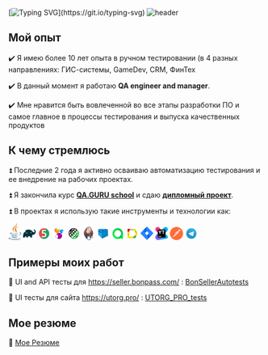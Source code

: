 [![Typing SVG](https://readme-typing-svg.herokuapp.com?font=PT+Sans+Narrow&size=18&duration=4000&color=0E0F59&background=91D4FF00&multiline=true&height=60&lines=%D0%9F%D1%80%D0%B8%D0%B2%D0%B5%D1%82%2C;%D0%B4%D0%BE%D0%B1%D1%80%D0%BE+%D0%BF%D0%BE%D0%B6%D0%B0%D0%BB%D0%BE%D0%B2%D0%B0%D1%82%D1%8C+%D0%B2+%D0%BC%D0%BE%D0%B9+%D0%BF%D1%80%D0%BE%D1%84%D0%B8%D0%BB%D1%8C!)](https://git.io/typing-svg)
![header](https://capsule-render.vercel.app/api?type=waving&&color=random&height=300&section=header&text=Azovtseva%20Elizaveta&fontSize=80&animation=fadeIn&fontAlignY=38&desc=QA-Engineer%20manual%20and%20auto)
## Мой опыт
:heavy_check_mark: Я имею более 10 лет опыта в ручном тестировании (в 4 разных направлениях: ГИС-системы, GameDev, CRM, ФинТех

:heavy_check_mark: В данный момент я работаю **QA engineer and manager**.

:heavy_check_mark: Мне нравится быть вовлеченной во все этапы разработки ПО и самое главное в процессы тестирования и выпуска качественных продуктов

## К чему стремлюсь
:arrow_double_up: Последние 2 года я активно осваиваю автоматизацию тестирования и ее внедрение на рабочих проектах.

:arrow_double_up: Я закончила курс **[QA.GURU school](https://qa.guru)** и сдаю **[дипломный проект](https://github.com/azolayza/BonsellerAutotests)**.

:arrow_double_up: В проектах я использую такие инструменты и технологии как:

<p  align="center">

<code><img width="5%" title="Java" src="img/logo/java-logo.svg"></code>
<code><img width="5%" title="Gradle" src="img/logo/gradle-logo.svg "></code>
<code><img width="5%" title="JUnit5" src="img/logo/junit5-logo.svg"></code>
<code><img width="5%" title="Selenide" src="img/logo/selenide-logo.svg"></code>
<code><img width="5%" title="REST-Assured" src="img/logo/rest-assured-logo.svg"></code>
<code><img width="5%" title="Jenkins" src="img/logo/jenkins-logo.svg"></code>
<code><img width="5%" title="Selenoid" src="img/logo/selenoid-logo.svg"></code>
<code><img width="5%" title="Allure TestOps" src="img/logo/allure-testops-logo.svg"></code>
<code><img width="5%" title="Allure Report" src="img/logo/allure-report-logo.svg"></code>
<code><img width="5%" title="Jira" src="img/logo/jira-logo.svg"></code>
<code><img width="5%" title="Jira" src="img/logo/youtrack.png"></code>
<code><img width="5%" title="Jira" src="img/logo/postman-icon.svg"></code>
<code><img width="5%" title="Telegram" src="img/logo/telegram-logo.svg"></code>
</p>

## Примеры моих работ 
:round_pushpin: UI and API тесты для https://seller.bonpass.com/ : [BonSellerAutotests](https://github.com/azolayza/BonsellerAutotests)

:round_pushpin: UI тесты для сайта https://utorg.pro/ : [UTORG_PRO_tests](https://github.com/azolayza/UTORG_PRO_tests)

## Мое резюме
📎 [Мое Резюме](https://drive.google.com/file/d/1TUvs8hP2FrW9m3OHztjwK4NP59xwhAtg/view?usp=sharing)
